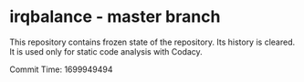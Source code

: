 # irqbalance - master branch

This repository contains frozen state of the repository.
Its history is cleared. It is used only for static code
analysis with Codacy.

Commit Time: 1699949494